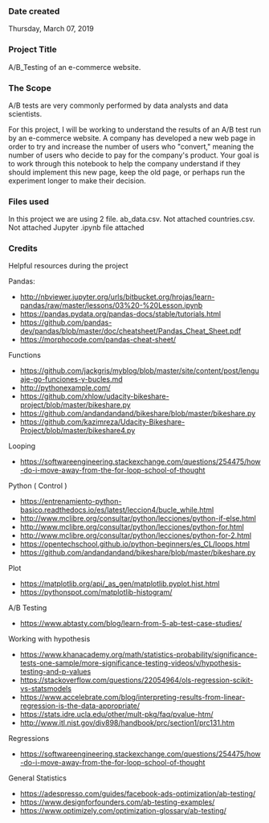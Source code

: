 ### Date created
Thursday, March 07, 2019

### Project Title
A/B_Testing of an e-commerce website. 


### The Scope

A/B tests are very commonly performed by data analysts and data scientists. 

For this project, I will be working to understand the results of an A/B test run by an e-commerce website. A company has developed a new web page in order to try and increase the number of users who "convert," meaning the number of users who decide to pay for the company's product. Your goal is to work through this notebook to help the company understand if they should implement this new page, keep the old page, or perhaps run the experiment longer to make their decision.


### Files used
In this project we are using 2 file.
ab_data.csv. Not attached
countries.csv. Not attached
Jupyter .ipynb file attached

### Credits
Helpful resources during the project

Pandas:

- http://nbviewer.jupyter.org/urls/bitbucket.org/hrojas/learn-pandas/raw/master/lessons/03%20-%20Lesson.ipynb
- https://pandas.pydata.org/pandas-docs/stable/tutorials.html
- https://github.com/pandas-dev/pandas/blob/master/doc/cheatsheet/Pandas_Cheat_Sheet.pdf
- https://morphocode.com/pandas-cheat-sheet/

Functions

- https://github.com/jackgris/myblog/blob/master/site/content/post/lenguaje-go-funciones-y-bucles.md
-  http://pythonexample.com/
- https://github.com/xhlow/udacity-bikeshare-project/blob/master/bikeshare.py
- https://github.com/andandandand/bikeshare/blob/master/bikeshare.py
- https://github.com/kazimreza/Udacity-Bikeshare-Project/blob/master/bikeshare4.py

Looping

- https://softwareengineering.stackexchange.com/questions/254475/how-do-i-move-away-from-the-for-loop-school-of-thought

Python ( Control )

- https://entrenamiento-python-basico.readthedocs.io/es/latest/leccion4/bucle_while.html
- http://www.mclibre.org/consultar/python/lecciones/python-if-else.html
- http://www.mclibre.org/consultar/python/lecciones/python-for.html
- http://www.mclibre.org/consultar/python/lecciones/python-for-2.html
- https://opentechschool.github.io/python-beginners/es_CL/loops.html
- https://github.com/andandandand/bikeshare/blob/master/bikeshare.py

Plot

-  https://matplotlib.org/api/_as_gen/matplotlib.pyplot.hist.html
-  https://pythonspot.com/matplotlib-histogram/

A/B Testing

- https://www.abtasty.com/blog/learn-from-5-ab-test-case-studies/

Working with hypothesis 

- https://www.khanacademy.org/math/statistics-probability/significance-tests-one-sample/more-significance-testing-videos/v/hypothesis-testing-and-p-values
- https://stackoverflow.com/questions/22054964/ols-regression-scikit-vs-statsmodels
- https://www.accelebrate.com/blog/interpreting-results-from-linear-regression-is-the-data-appropriate/
- https://stats.idre.ucla.edu/other/mult-pkg/faq/pvalue-htm/
- http://www.itl.nist.gov/div898/handbook/prc/section1/prc131.htm

Regressions
- https://softwareengineering.stackexchange.com/questions/254475/how-do-i-move-away-from-the-for-loop-school-of-thought

General Statistics

- https://adespresso.com/guides/facebook-ads-optimization/ab-testing/
- https://www.designforfounders.com/ab-testing-examples/
- https://www.optimizely.com/optimization-glossary/ab-testing/
